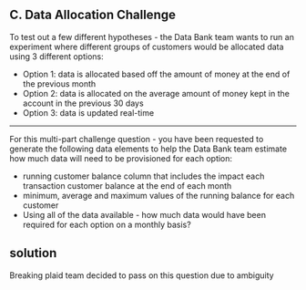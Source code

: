 ## C. Data Allocation Challenge
To test out a few different hypotheses - the Data Bank team wants to run an experiment where different groups of customers would be allocated data using 3 different options:

* Option 1: data is allocated based off the amount of money at the end of the previous month
* Option 2: data is allocated on the average amount of money kept in the account in the previous 30 days
* Option 3: data is updated real-time


*******************

For this multi-part challenge question - you have been requested to generate the following data elements to help the Data Bank team estimate how much data will need to be provisioned for each option:

* running customer balance column that includes the impact each transaction
customer balance at the end of each month
* minimum, average and maximum values of the running balance for each customer
* Using all of the data available - how much data would have been required for each option on a monthly basis?

## solution 
Breaking plaid team decided to pass on this question due to ambiguity 